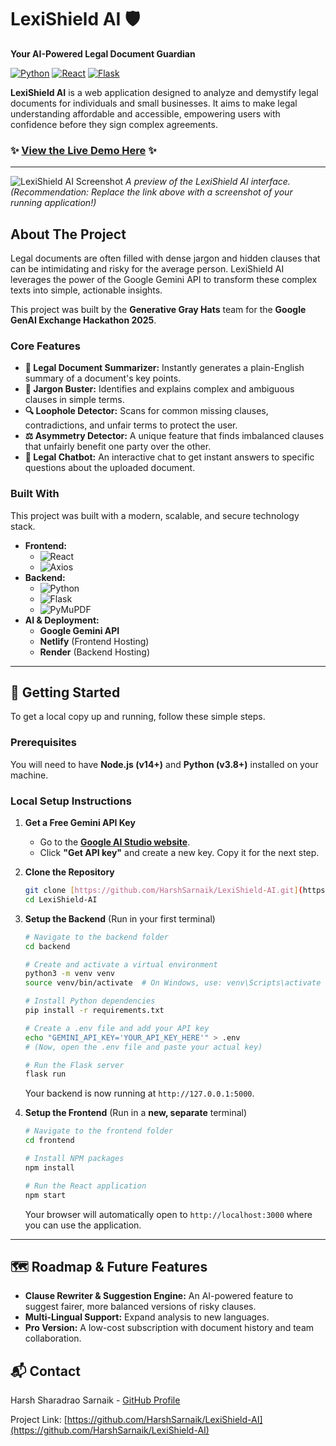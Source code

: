 # LexiShield AI 🛡️

**Your AI-Powered Legal Document Guardian**

[![Python](https://img.shields.io/badge/Python-3.11-blue?logo=python&logoColor=white)](https://www.python.org/)
[![React](https://img.shields.io/badge/React-18-blue?logo=react&logoColor=61DAFB)](https://reactjs.org/)
[![Flask](https://img.shields.io/badge/Flask-black?logo=flask&logoColor=white)](https://flask.palletsprojects.com/)

**LexiShield AI** is a web application designed to analyze and demystify legal documents for individuals and small businesses. It aims to make legal understanding affordable and accessible, empowering users with confidence before they sign complex agreements.

### ✨ **[View the Live Demo Here](https://lexishield.netlify.app/)** ✨


---

![LexiShield AI Screenshot](https://i.imgur.com/your-screenshot-url.png)
*A preview of the LexiShield AI interface.*
*(Recommendation: Replace the link above with a screenshot of your running application!)*



## About The Project

Legal documents are often filled with dense jargon and hidden clauses that can be intimidating and risky for the average person. LexiShield AI leverages the power of the Google Gemini API to transform these complex texts into simple, actionable insights.

This project was built by the **Generative Gray Hats** team for the **Google GenAI Exchange Hackathon 2025**.

### Core Features

* **📄 Legal Document Summarizer:** Instantly generates a plain-English summary of a document's key points.
* **📖 Jargon Buster:** Identifies and explains complex and ambiguous clauses in simple terms.
* **🔍 Loophole Detector:** Scans for common missing clauses, contradictions, and unfair terms to protect the user.
* **⚖️ Asymmetry Detector:** A unique feature that finds imbalanced clauses that unfairly benefit one party over the other.
* **💬 Legal Chatbot:** An interactive chat to get instant answers to specific questions about the uploaded document.

### Built With

This project was built with a modern, scalable, and secure technology stack.

* **Frontend:**
    * ![React](https://img.shields.io/badge/-React-61DAFB?logo=react&logoColor=white)
    * ![Axios](https://img.shields.io/badge/-Axios-5A29E4?logo=axios&logoColor=white)
* **Backend:**
    * ![Python](https://img.shields.io/badge/-Python-3776AB?logo=python&logoColor=white)
    * ![Flask](https://img.shields.io/badge/-Flask-000000?logo=flask&logoColor=white)
    * ![PyMuPDF](https://img.shields.io/badge/-PyMuPDF-red)
* **AI & Deployment:**
    * **Google Gemini API**
    * **Netlify** (Frontend Hosting)
    * **Render** (Backend Hosting)

---

## 🚀 Getting Started

To get a local copy up and running, follow these simple steps.

### Prerequisites

You will need to have **Node.js (v14+)** and **Python (v3.8+)** installed on your machine.

### Local Setup Instructions

1.  **Get a Free Gemini API Key**
    * Go to the **[Google AI Studio website](https://aistudio.google.com/)**.
    * Click **"Get API key"** and create a new key. Copy it for the next step.

2.  **Clone the Repository**
    ```bash
    git clone [https://github.com/HarshSarnaik/LexiShield-AI.git](https://github.com/HarshSarnaik/LexiShield-AI.git)
    cd LexiShield-AI
    ```

3.  **Setup the Backend** (Run in your first terminal)
    ```bash
    # Navigate to the backend folder
    cd backend

    # Create and activate a virtual environment
    python3 -m venv venv
    source venv/bin/activate  # On Windows, use: venv\Scripts\activate

    # Install Python dependencies
    pip install -r requirements.txt

    # Create a .env file and add your API key
    echo "GEMINI_API_KEY='YOUR_API_KEY_HERE'" > .env
    # (Now, open the .env file and paste your actual key)

    # Run the Flask server
    flask run
    ```
    Your backend is now running at `http://127.0.0.1:5000`.

4.  **Setup the Frontend** (Run in a **new, separate** terminal)
    ```bash
    # Navigate to the frontend folder
    cd frontend

    # Install NPM packages
    npm install

    # Run the React application
    npm start
    ```
    Your browser will automatically open to `http://localhost:3000` where you can use the application.

---

## 🗺️ Roadmap & Future Features

* **Clause Rewriter & Suggestion Engine:** An AI-powered feature to suggest fairer, more balanced versions of risky clauses.
* **Multi-Lingual Support:** Expand analysis to new languages.
* **Pro Version:** A low-cost subscription with document history and team collaboration.

## 📬 Contact

Harsh Sharadrao Sarnaik - [GitHub Profile](https://github.com/HarshSarnaik)

Project Link: [https://github.com/HarshSarnaik/LexiShield-AI](https://github.com/HarshSarnaik/LexiShield-AI)
```eof
